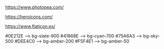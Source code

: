 https://www.photopea.com/

https://heroicons.com/

https://www.flaticon.es/


#0E212E  --> bg-slate-900
#41868E  --> bg-cyan-700
#75A6A3  --> bg-sky-500
#DEE4C0  --> bg-amber-200
#F5F4E1  --> bg-amber-50